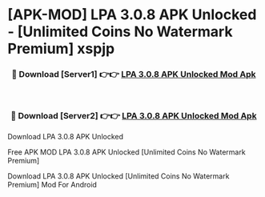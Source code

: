 # [APK-MOD] LPA 3.0.8 APK Unlocked - [Unlimited Coins No Watermark Premium] xspjp



<div align="center">
<h3>🔴 Download [Server1] 👉👉 <a href="https://momento.my/?title=LPA_3.0.8_APK_Unlocked">LPA 3.0.8 APK Unlocked Mod Apk</a></h3><br>

<h3>🔴 Download [Server2] 👉👉 <a href="https://momento.my/?title=LPA_3.0.8_APK_Unlocked">LPA 3.0.8 APK Unlocked Mod Apk</a></h3>
</div>



Download LPA 3.0.8 APK Unlocked 

Free APK MOD LPA 3.0.8 APK Unlocked [Unlimited Coins No Watermark Premium]

Download LPA 3.0.8 APK Unlocked [Unlimited Coins No Watermark Premium] Mod For Android
